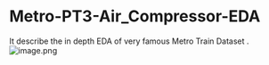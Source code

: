 # Metro-PT3-Air_Compressor-EDA
It describe the in depth EDA of very famous Metro Train Dataset . 
![image.png](attachment:9aa2bb69-f596-4230-a1f1-a3e8a7961026.png)

